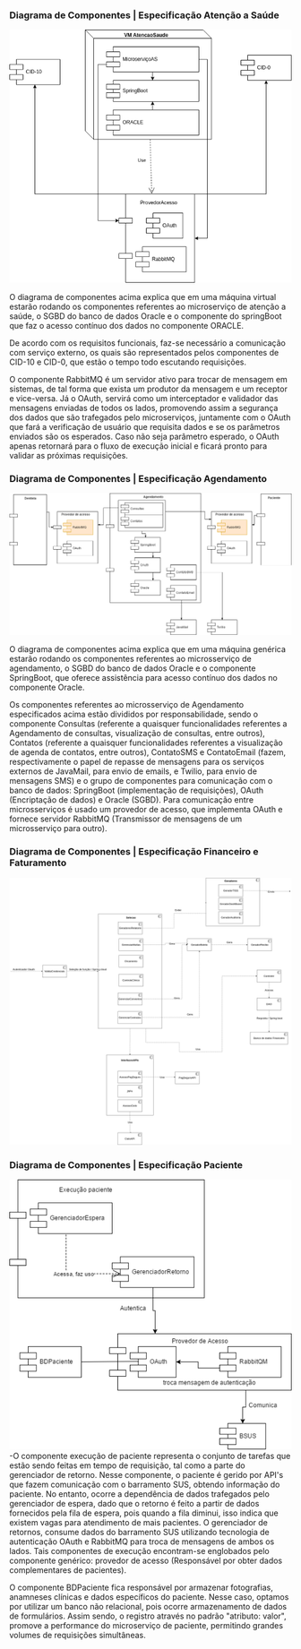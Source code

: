 

### Diagrama de Componentes | Especificação Atenção a Saúde
<img src="componente_atencaoasaude.png"/>

O diagrama de componentes acima explica que em uma máquina virtual estarão rodando os componentes referentes ao microserviço de atenção a saúde, o SGBD do banco de dados Oracle e o componente do springBoot que faz o acesso contínuo dos dados no componente ORACLE.

De acordo com os requisitos funcionais, faz-se necessário a comunicação com serviço externo, os quais são representados pelos componentes de CID-10 e CID-0, que estão o tempo todo escutando requisições.

O componente RabbitMQ é um servidor ativo para trocar de mensagem em sistemas, de tal forma que exista um produtor da mensagem e um receptor e vice-versa. Já o OAuth, servirá como um interceptador e validador das mensagens enviadas de todos os lados, promovendo assim a segurança dos dados que são trafegados pelo microserviços, juntamente com o OAuth que fará a verificação de usuário que requisita dados e se os parâmetros enviados são os esperados. Caso não seja parâmetro esperado, o OAuth apenas retornará para o fluxo de execução inicial e ficará pronto para validar as próximas requisições.

### Diagrama de Componentes | Especificação Agendamento

<img src="ComponentesAgendamento.png" />

O diagrama de componentes acima explica que em uma máquina genérica estarão rodando os componentes referentes ao microsserviço de agendamento, o SGBD do banco de dados Oracle e o componente SpringBoot, que oferece assistência para acesso contínuo dos dados no componente Oracle.

Os componentes referentes ao microsserviço de Agendamento especificados acima estão divididos por responsabilidade, sendo o componente Consultas (referente a quaisquer funcionalidades referentes a Agendamento de consultas, visualização de consultas, entre outros), Contatos (referente a quaisquer funcionalidades referentes a visualização de agenda de contatos, entre outros), ContatoSMS e ContatoEmail (fazem, respectivamente o papel de repasse de mensagens para os serviços externos de JavaMail, para envio de emails, e Twilio, para envio de mensagens SMS) e o grupo de componentes para comunicação com o banco de dados: SpringBoot (implementação de requisições), OAuth (Encriptação de dados) e Oracle (SGBD). Para comunicação entre microsserviços é usado um provedor de acesso, que implementa OAuth e fornece servidor RabbitMQ (Transmissor de mensagens de um microsserviço para outro).

### Diagrama de Componentes | Especificação Financeiro e Faturamento

<img src="ComponenteFinanceiro.png" />

### Diagrama de Componentes | Especificação Paciente

<img src="componente_paciente.png" />
-O componente execução de paciente representa o conjunto de tarefas que estão sendo feitas em tempo de requisição, tal como
a parte do gerenciador de retorno. Nesse componente, o paciente é gerido por API's que fazem comunicação com o barramento SUS,
obtendo informação do paciente. No entanto, ocorre a dependência de dados trafegados pelo gerenciador de espera, dado que o retorno
é feito a partir de dados fornecidos pela fila de espera, pois quando a fila diminui, isso indica que existem vagas para atendimento
de mais pacientes. O gerenciador de retornos, consume dados do barramento SUS utilizando tecnologia de autenticação OAuth e RabbitMQ para troca de mensagens
de ambos os lados. Tais componentes de execução encontram-se englobados pelo componente genérico: provedor de acesso (Responsável por obter dados complementares de pacientes).

O componente BDPaciente fica responsável por armazenar fotografias, anamneses clínicas e dados específicos do paciente. Nesse caso, optamos por utilizar um banco não relacional, 
pois ocorre armazenamento de dados de formulários. Assim sendo, o registro através no padrão "atributo: valor", promove a performance do microserviço de paciente, permitindo 
grandes volumes de requisições simultâneas.
